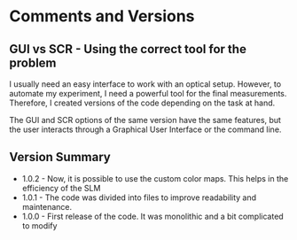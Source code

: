 # Comments and Versions

## GUI vs SCR - Using the correct tool for the problem

I usually need an easy interface to work with an optical setup. However, to automate my experiment, I need a powerful tool for the final measurements. Therefore, I created versions of the code depending on the task at hand. 

The GUI and SCR options of the same version have the same features, but the user interacts through a Graphical User Interface or the command line. 

## Version Summary

- 1.0.2  - Now, it is possible to use the custom color maps. This helps in the efficiency of the SLM
- 1.0.1  - The code was divided into files to improve readability and maintenance.
- 1.0.0  - First release of the code. It was monolithic and a bit complicated to modify
